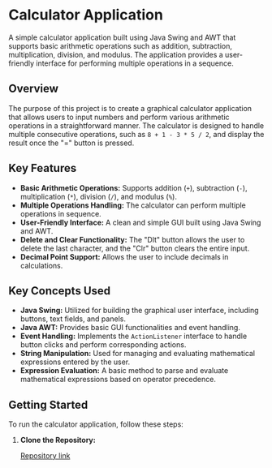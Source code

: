 # Calculator Application

A simple calculator application built using Java Swing and AWT that supports basic arithmetic operations such as addition, subtraction, multiplication, division, and modulus. The application provides a user-friendly interface for performing multiple operations in a sequence.

## Overview

The purpose of this project is to create a graphical calculator application that allows users to input numbers and perform various arithmetic operations in a straightforward manner. The calculator is designed to handle multiple consecutive operations, such as `8 + 1 - 3 * 5 / 2`, and display the result once the "=" button is pressed.

## Key Features

- **Basic Arithmetic Operations:** Supports addition (`+`), subtraction (`-`), multiplication (`*`), division (`/`), and modulus (`%`).
- **Multiple Operations Handling:** The calculator can perform multiple operations in sequence.
- **User-Friendly Interface:** A clean and simple GUI built using Java Swing and AWT.
- **Delete and Clear Functionality:** The "Dlt" button allows the user to delete the last character, and the "Clr" button clears the entire input.
- **Decimal Point Support:** Allows the user to include decimals in calculations.

## Key Concepts Used

- **Java Swing:** Utilized for building the graphical user interface, including buttons, text fields, and panels.
- **Java AWT:** Provides basic GUI functionalities and event handling.
- **Event Handling:** Implements the `ActionListener` interface to handle button clicks and perform corresponding actions.
- **String Manipulation:** Used for managing and evaluating mathematical expressions entered by the user.
- **Expression Evaluation:** A basic method to parse and evaluate mathematical expressions based on operator precedence.

## Getting Started

To run the calculator application, follow these steps:

1. **Clone the Repository:**

    [Repository link](https://github.com/deepsaigilla/Calculator)
